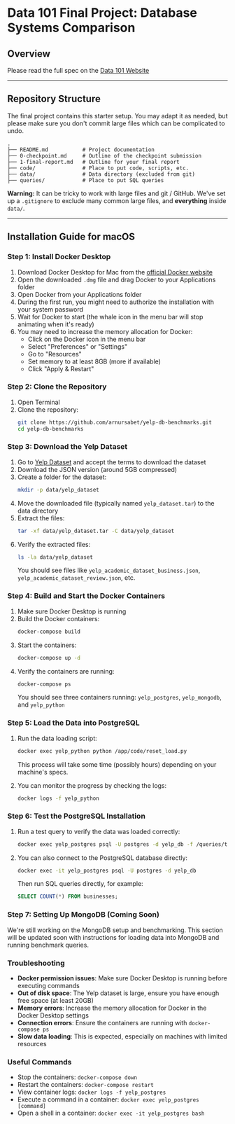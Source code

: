 # Data 101 Final Project: Database Systems Comparison

## Overview

Please read the full spec on the [Data 101 Website](https://data101.org/fa24/assignments/final-project/)

---

## Repository Structure

The final project contains this starter setup. You may adapt it as needed, but please make sure you don't commit large files which can be complicated to undo.

```
.
├── README.md           # Project documentation
├── 0-checkpoint.md     # Outline of the checkpoint submission
├── 1-final-report.md   # Outline for your final report
├── code/               # Place to put code, scripts, etc.
├── data/               # Data directory (excluded from git)
├── queries/            # Place to put SQL queries
```

**Warning:** It can be tricky to work with large files and git / GitHub. We've set up a `.gitignore` to exclude many common large files, and **everything** inside `data/`.

---

## Installation Guide for macOS

### Step 1: Install Docker Desktop

1. Download Docker Desktop for Mac from the [official Docker website](https://www.docker.com/products/docker-desktop/)
2. Open the downloaded `.dmg` file and drag Docker to your Applications folder
3. Open Docker from your Applications folder
4. During the first run, you might need to authorize the installation with your system password
5. Wait for Docker to start (the whale icon in the menu bar will stop animating when it's ready)
6. You may need to increase the memory allocation for Docker:
   - Click on the Docker icon in the menu bar
   - Select "Preferences" or "Settings"
   - Go to "Resources"
   - Set memory to at least 8GB (more if available)
   - Click "Apply & Restart"

### Step 2: Clone the Repository

1. Open Terminal
2. Clone the repository:
   ```bash
   git clone https://github.com/arnursabet/yelp-db-benchmarks.git
   cd yelp-db-benchmarks
   ```

### Step 3: Download the Yelp Dataset

1. Go to [Yelp Dataset](https://www.yelp.com/dataset) and accept the terms to download the dataset
2. Download the JSON version (around 5GB compressed)
3. Create a folder for the dataset:
   ```bash
   mkdir -p data/yelp_dataset
   ```
4. Move the downloaded file (typically named `yelp_dataset.tar`) to the data directory
5. Extract the files:
   ```bash
   tar -xf data/yelp_dataset.tar -C data/yelp_dataset
   ```
6. Verify the extracted files:
   ```bash
   ls -la data/yelp_dataset
   ```
   You should see files like `yelp_academic_dataset_business.json`, `yelp_academic_dataset_review.json`, etc.

### Step 4: Build and Start the Docker Containers

1. Make sure Docker Desktop is running
2. Build the Docker containers:
   ```bash
   docker-compose build
   ```
3. Start the containers:
   ```bash
   docker-compose up -d
   ```
4. Verify the containers are running:
   ```bash
   docker-compose ps
   ```
   You should see three containers running: `yelp_postgres`, `yelp_mongodb`, and `yelp_python`

### Step 5: Load the Data into PostgreSQL

1. Run the data loading script:
   ```bash
   docker exec yelp_python python /app/code/reset_load.py
   ```
   This process will take some time (possibly hours) depending on your machine's specs.

2. You can monitor the progress by checking the logs:
   ```bash
   docker logs -f yelp_python
   ```

### Step 6: Test the PostgreSQL Installation

1. Run a test query to verify the data was loaded correctly:
   ```bash
   docker exec yelp_postgres psql -U postgres -d yelp_db -f /queries/test_query.sql
   ```

2. You can also connect to the PostgreSQL database directly:
   ```bash
   docker exec -it yelp_postgres psql -U postgres -d yelp_db
   ```
   Then run SQL queries directly, for example:
   ```sql
   SELECT COUNT(*) FROM businesses;
   ```

### Step 7: Setting Up MongoDB (Coming Soon)

We're still working on the MongoDB setup and benchmarking. This section will be updated soon with instructions for loading data into MongoDB and running benchmark queries.

### Troubleshooting

- **Docker permission issues**: Make sure Docker Desktop is running before executing commands
- **Out of disk space**: The Yelp dataset is large, ensure you have enough free space (at least 20GB)
- **Memory errors**: Increase the memory allocation for Docker in the Docker Desktop settings
- **Connection errors**: Ensure the containers are running with `docker-compose ps`
- **Slow data loading**: This is expected, especially on machines with limited resources

### Useful Commands

- Stop the containers: `docker-compose down`
- Restart the containers: `docker-compose restart`
- View container logs: `docker logs -f yelp_postgres`
- Execute a command in a container: `docker exec yelp_postgres [command]`
- Open a shell in a container: `docker exec -it yelp_postgres bash`
